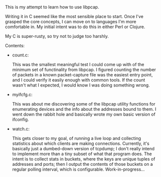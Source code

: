 This is my attempt to learn how to use libpcap.

Writing it in C seemed like the most sensible place to start.  Once
I've grasped the core concepts, I can move on to languages I'm more
comfortable in.  My initial intent was to do this in either Perl or
Clojure.

My C is super-rusty, so try not to judge too harshly.

Contents:

 - count.c:

   This was the smallest meaningful test I could come up with of the
   minimum set of functinality from libpcap.  I figured counting the
   number of packets in a known packet-capture file was the easiest
   entry point, and I could verify it easily enough with common tools.
   If the count wasn't what I expected, I would know I was doing
   something wrong.

 - myifcfg.c:

   This was about me discovering some of the libpcap utility functions
   for enumerating devices and the info about the addresses bound to
   them.  I went down the rabbit hole and basically wrote my own basic
   version of ifconfig.

 - watch.c:

   This gets closer to my goal, of running a live loop and collecting
   statistics about which clients are making connections.  Currently,
   it's basically just a dumbed-down version of tcpdump; I don't
   really intend to implement more than a tiny subset of what that
   program does.  The intent is to collect stats in buckets, where the
   keys are unique tuples of addresses and ports; then I output the
   contents of those buckets on a regular polling interval, which is
   configurable.  Work-in-progress...
